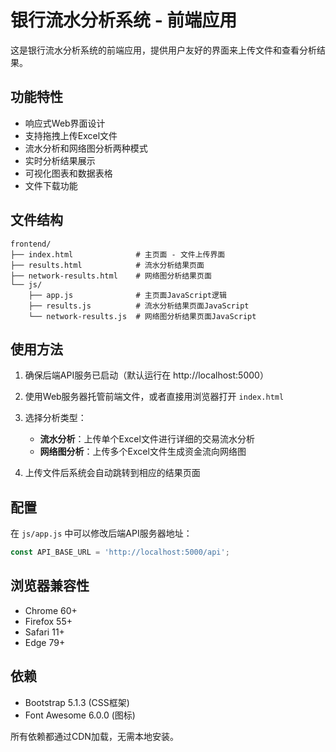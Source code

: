 # 银行流水分析系统 - 前端应用

这是银行流水分析系统的前端应用，提供用户友好的界面来上传文件和查看分析结果。

## 功能特性

- 响应式Web界面设计
- 支持拖拽上传Excel文件
- 流水分析和网络图分析两种模式
- 实时分析结果展示
- 可视化图表和数据表格
- 文件下载功能

## 文件结构

```
frontend/
├── index.html              # 主页面 - 文件上传界面
├── results.html            # 流水分析结果页面
├── network-results.html    # 网络图分析结果页面
└── js/
    ├── app.js              # 主页面JavaScript逻辑
    ├── results.js          # 流水分析结果页面JavaScript
    └── network-results.js  # 网络图分析结果页面JavaScript
```

## 使用方法

1. 确保后端API服务已启动（默认运行在 http://localhost:5000）

2. 使用Web服务器托管前端文件，或者直接用浏览器打开 `index.html`

3. 选择分析类型：
   - **流水分析**：上传单个Excel文件进行详细的交易流水分析
   - **网络图分析**：上传多个Excel文件生成资金流向网络图

4. 上传文件后系统会自动跳转到相应的结果页面

## 配置

在 `js/app.js` 中可以修改后端API服务器地址：

```javascript
const API_BASE_URL = 'http://localhost:5000/api';
```

## 浏览器兼容性

- Chrome 60+
- Firefox 55+
- Safari 11+
- Edge 79+

## 依赖

- Bootstrap 5.1.3 (CSS框架)
- Font Awesome 6.0.0 (图标)

所有依赖都通过CDN加载，无需本地安装。